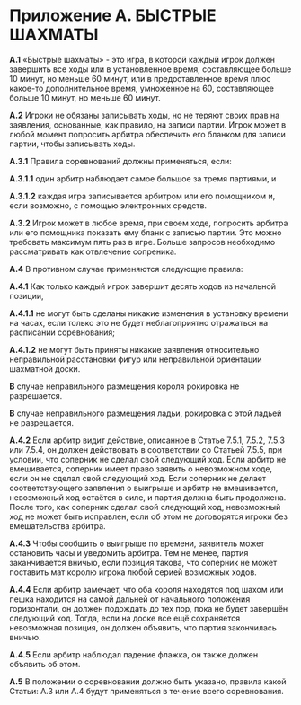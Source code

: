 Приложение А. БЫСТРЫЕ ШАХМАТЫ
=============================

**А.1** «Быстрые шахматы» - это игра, в которой каждый игрок должен завершить все ходы или в установленное время, составляющее больше 10 минут, но меньше 60 минут, или в предоставленное время плюс какое-то дополнительное время, умноженное на 60, составляющее больше 10 минут, но меньше 60 минут.

**А.2** Игроки не обязаны записывать ходы, но не теряют своих прав на заявления, основанные, как правило, на записи партии. Игрок может в любой момент попросить арбитра обеспечить его бланком для записи партии, чтобы записывать ходы.

**А.3.1** Правила соревнований должны применяться, если:

**А.3.1.1** один арбитр наблюдает самое большое за тремя партиями, и

**А.3.1.2** каждая игра записывается арбитром или его помощником и, если возможно, с помощью электронных средств.

**А.3.2** Игрок может в любое время, при своем ходе, попросить арбитра или его помощника показать ему бланк с записью партии. Это можно требовать максимум пять раз в игре. Больше запросов необходимо рассматривать как отвлечение сопреника.

**А.4** В противном случае применяются следующие правила:

**А.4.1** Как только каждый игрок завершит десять ходов из начальной позиции,

**А.4.1.1** не могут быть сделаны никакие изменения в установку времени на часах, если только это не будет неблагоприятно отражаться на расписании соревнования;

**А.4.1.2** не могут быть приняты никакие заявления относительно неправильной расстановки фигур или неправильной ориентации шахматной доски.

**В** случае неправильного размещения короля рокировка не разрешается.

**В** случае неправильного размещения ладьи, рокировка с этой ладьей не разрешается.

**А.4.2** Если арбитр видит действие, описанное в Статье 7.5.1, 7.5.2, 7.5.3 или 7.5.4, он должен действовать в соответствии со Статьей 7.5.5, при условии, что соперник не сделал свой следующий ход. Если арбитр не вмешивается, соперник имеет право заявить о невозможном ходе, если он не сделал свой следующий ход. Если соперник не делает соответствующего заявления о выигрыше и арбитр не вмешивается, невозможный ход остаётся в силе, и партия должна быть продолжена. После того, как соперник сделал свой следующий ход, невозможный ход не может быть исправлен, если об этом не договорятся игроки без вмешательства арбитра.

**А.4.3** Чтобы сообщить о выигрыше по времени, заявитель может остановить часы и уведомить арбитра. Тем не менее, партия заканчивается вничью, если позиция такова, что соперник не может поставить мат королю игрока любой серией возможных ходов.

**А.4.4** Если арбитр замечает, что оба короля находятся под шахом или пешка находится на самой дальней от начального положения горизонтали, он должен подождать до тех пор, пока не будет завершён следующий ход. Тогда, если на доске все ещё сохраняется невозможная позиция, он должен объявить, что партия закончилась вничью.

**А.4.5** Если арбитр наблюдал падение флажка, он также должен объявить об этом.

**А.5** В положении о соревновании должно быть указано, правила какой Статьи: А.3 или А.4 будут применяться в течение всего соревнования.